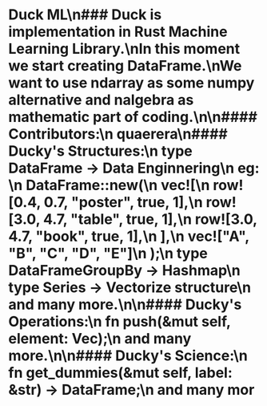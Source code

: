 # Duck ML\n### Duck is implementation in Rust Machine Learning Library.\nIn this moment we start creating DataFrame.\nWe want to use ndarray as some numpy alternative and nalgebra as mathematic part of coding.\n\n#### Contributors:\n    quaerera\n#### Ducky's Structures:\n    type DataFrame -> Data Enginnering\n        eg: \n        DataFrame::new(\n                    vec![\n                        row![0.4, 0.7, "poster", true, 1],\n                        row![3.0, 4.7, "table", true, 1],\n                        row![3.0, 4.7, "book", true, 1],\n                    ],\n                    vec!["A", "B", "C", "D", "E"]\n                );\n    type DataFrameGroupBy -> Hashmap\n    type Series -> Vectorize structure\n    and many more.\n\n#### Ducky's Operations:\n    fn push(&mut self, element: Vec<Cell>);\n    and many more.\n\n#### Ducky's Science:\n    fn get_dummies(&mut self, label: &str) -> DataFrame;\n    and many mor